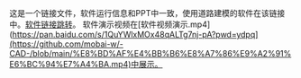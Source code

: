 这是一个链接文件，软件运行信息和PPT中一致，使用道路建模的软件在该链接中。[软件链接跳转](https://pan.baidu.com/s/1QuYWlxMOx48qALTg7nj-pA?pwd=ydpq)。
软件演示视频在[软件视频演示.mp4](https://pan.baidu.com/s/1QuYWlxMOx48qALTg7nj-pA?pwd=ydpq](https://github.com/mobai-w/-CAD-/blob/main/%E8%BD%AF%E4%BB%B6%E8%A7%86%E9%A2%91%E6%BC%94%E7%A4%BA.mp4)中展示。
